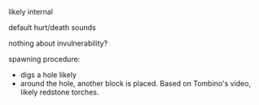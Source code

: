 

likely internal

default hurt/death sounds

nothing about invulnerability?

spawning procedure:
- digs a hole likely
- around the hole, another block is placed. Based on Tombino's video, likely redstone torches.